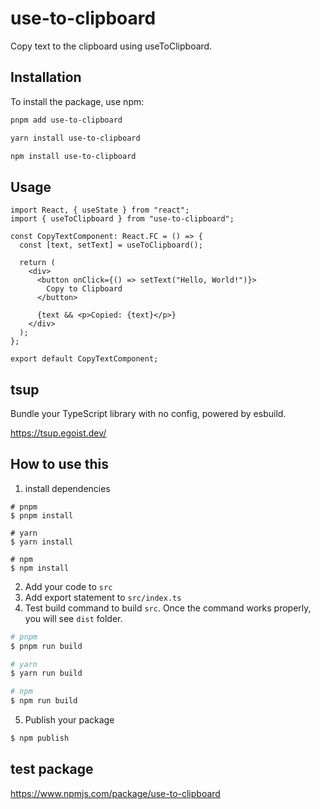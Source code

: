 # use-to-clipboard

Copy text to the clipboard using useToClipboard.

## Installation

To install the package, use npm:

```bash
pnpm add use-to-clipboard

yarn install use-to-clipboard

npm install use-to-clipboard
```

## Usage

```tsx
import React, { useState } from "react";
import { useToClipboard } from "use-to-clipboard";

const CopyTextComponent: React.FC = () => {
  const [text, setText] = useToClipboard();

  return (
    <div>
      <button onClick={() => setText("Hello, World!")}>
        Copy to Clipboard
      </button>

      {text && <p>Copied: {text}</p>}
    </div>
  );
};

export default CopyTextComponent;
```

## tsup

Bundle your TypeScript library with no config, powered by esbuild.

https://tsup.egoist.dev/

## How to use this

1. install dependencies

```
# pnpm
$ pnpm install

# yarn
$ yarn install

# npm
$ npm install
```

2. Add your code to `src`
3. Add export statement to `src/index.ts`
4. Test build command to build `src`.
   Once the command works properly, you will see `dist` folder.

```zsh
# pnpm
$ pnpm run build

# yarn
$ yarn run build

# npm
$ npm run build
```

5. Publish your package

```zsh
$ npm publish
```

## test package

https://www.npmjs.com/package/use-to-clipboard
